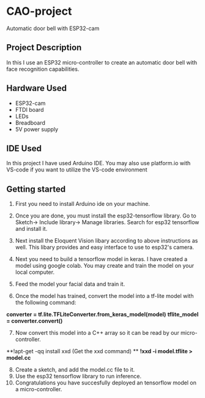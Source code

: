 # CAO-project
Automatic door bell with ESP32-cam

## Project Description
  In this I use an ESP32 micro-controller to create an automatic door bell 
  with face recognition capabilities.
## Hardware Used
- ESP32-cam
- FTDI board
- LEDs
- Breadboard
- 5V power supply
## IDE Used
  In this project I have used Arduino IDE. You may also use
  platform.io with VS-code if you want to utilize the VS-code
  environment
## Getting started
1. First you need to install Arduino ide on your machine.

2. Once you are done, you must install the esp32-tensorflow
library. Go to Sketch-> Include library-> Manage libraries. 
Search for esp32 tensorflow and install it.

3. Next install the Eloquent Vision libary according to above 
instructions as well. This libary provides and easy interface to
use to esp32's camera.

4. Next you need to build a tensorflow model in keras. I have created
a model using google colab. You may create and train the model on your
local computer.

5. Feed the model your facial data and train it.

6. Once the model has trained, convert the model into a tf-lite
model with the following command:

  **converter = tf.lite.TFLiteConverter.from_keras_model(model)**
  **tflite_model = converter.convert()**

7. Now convert this model into a C++ array so it can be 
read by our micro-controller.

  **!apt-get -qq install xxd        (Get the xxd command) **
  **!xxd -i model.tflite > model.cc**

8. Create a sketch, and add the model.cc file to it.
9. Use the esp32 tensorflow library to run inference.
10. Congratulations you have succesfully deployed an 
tensorflow model on a micro-controller.

